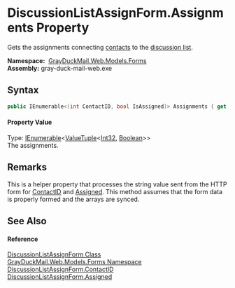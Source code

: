 DiscussionListAssignForm.Assignments Property
=============================================
Gets the assignments connecting [contacts][1] to the [discussion list][2].

  **Namespace:**  [GrayDuckMail.Web.Models.Forms][3]  
  **Assembly:** gray-duck-mail-web.exe

Syntax
------

```csharp
public IEnumerable<(int ContactID, bool IsAssigned)> Assignments { get; }
```

#### Property Value
Type: [IEnumerable][4]&lt;[ValueTuple][5]&lt;[Int32][6], [Boolean][7]>>  
 The assignments. 

Remarks
-------
 This is a helper property that processes the string value sent from the HTTP form for [ContactID][1] and [Assigned][8]. This method assumes that the form data is properly formed and the arrays are synced. 

See Also
--------

#### Reference
[DiscussionListAssignForm Class][9]  
[GrayDuckMail.Web.Models.Forms Namespace][3]  
[DiscussionListAssignForm.ContactID][1]  
[DiscussionListAssignForm.Assigned][8]  

[1]: ContactID.md
[2]: DiscussionListID.md
[3]: ../README.md
[4]: https://docs.microsoft.com/dotnet/api/system.collections.generic.ienumerable-1
[5]: https://docs.microsoft.com/dotnet/api/system.valuetuple-2
[6]: https://docs.microsoft.com/dotnet/api/system.int32
[7]: https://docs.microsoft.com/dotnet/api/system.boolean
[8]: Assigned.md
[9]: README.md